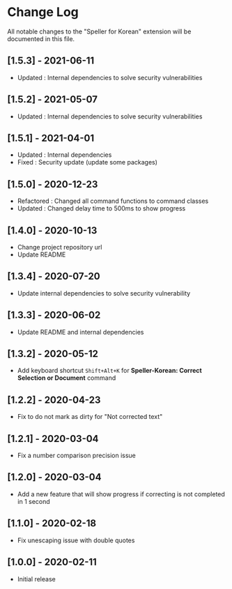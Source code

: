 # Change Log

All notable changes to the "Speller for Korean" extension will be documented in this file.

## [1.5.3] - 2021-06-11

- Updated : Internal dependencies to solve security vulnerabilities

## [1.5.2] - 2021-05-07

- Updated : Internal dependencies to solve security vulnerabilities

## [1.5.1] - 2021-04-01

- Updated : Internal dependencies
- Fixed : Security update (update some packages)

## [1.5.0] - 2020-12-23

- Refactored : Changed all command functions to command classes
- Updated : Changed delay time to 500ms to show progress

## [1.4.0] - 2020-10-13

- Change project repository url
- Update README

## [1.3.4] - 2020-07-20

- Update internal dependencies to solve security vulnerability

## [1.3.3] - 2020-06-02

- Update README and internal dependencies

## [1.3.2] - 2020-05-12

- Add keyboard shortcut `Shift+Alt+K` for **Speller-Korean: Correct Selection or Document** command

## [1.2.2] - 2020-04-23

- Fix to do not mark as dirty for "Not corrected text"

## [1.2.1] - 2020-03-04

- Fix a number comparison precision issue

## [1.2.0] - 2020-03-04

- Add a new feature that will show progress if correcting is not completed in 1 second

## [1.1.0] - 2020-02-18

- Fix unescaping issue with double quotes

## [1.0.0] - 2020-02-11

- Initial release
